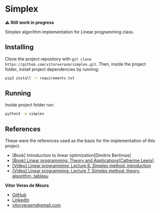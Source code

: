 # Simplex

**:warning: Still work in progress**

Simplex algorithm implementation for Linear programming class.

## Installing

Clone the project repository with `git clone https://github.com/vitorverasm/simplex.git`. Then, inside the project folder, install project dependencies by running:
```bash
pip3 install -r requirements.txt
```

## Running

Inside project folder run:

```bash
python3 -m simplex
```

## References

These were the references used as the basis for the implementation of this project.

- [Book] Introduction to linear optimization[Dimitris Bertimas]
- [[Book] Linear programming: Theory and Applications[Catherine Lewis]](https://www.whitman.edu/Documents/Academics/Mathematics/lewis.pdf)
- [[Video] Linear programming: Lecture 6. Simplex method: introduction](https://youtu.be/reswxUMC0iM)
- [[Video] Linear programming: Lecture 7. Simplex method: theory, algorithm, tableau](https://youtu.be/i4ig7Cpravo)

<footer>
<b>Vitor Veras de Moura</b>

- [GitHub](https://github.com/vitor-veras) 
- [LinkedIn](https://www.linkedin.com/in/vitor-veras/)
- vitorverasm@gmail.com
</footer>